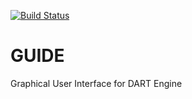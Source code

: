 [![Build
Status](https://travis-ci.org/jslee02/guide.png?branch=master)](https://travis-ci.org/jslee02/guide)

GUIDE
=====

Graphical User Interface for DART Engine
